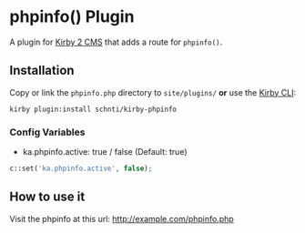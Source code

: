 # phpinfo() Plugin

A plugin for [Kirby 2 CMS](http://getkirby.com) that adds a route for `phpinfo()`.

## Installation

Copy or link the `phpinfo.php` directory to `site/plugins/` **or** use the [Kirby CLI](https://github.com/getkirby/cli):

```
kirby plugin:install schnti/kirby-phpinfo
```

### Config Variables

* ka.phpinfo.active: true / false (Default: true)

```php
c::set('ka.phpinfo.active', false);
```

## How to use it

Visit the phpinfo at this url: http://example.com/phpinfo.php
